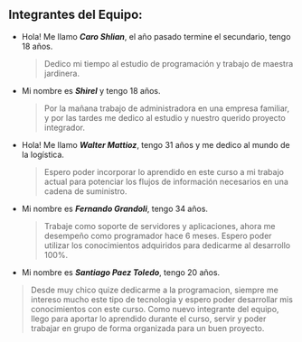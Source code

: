 ## Integrantes del Equipo:

+ Hola! Me llamo **_Caro Shlian_**, el año pasado termine el secundario, tengo 18 años.
	>  Dedico mi tiempo al estudio de programación y trabajo de maestra jardinera.

+ Mi nombre es **_Shirel_** y tengo 18 años.
	>Por la mañana trabajo de administradora en una empresa familiar, y por las tardes me dedico al estudio y nuestro querido proyecto integrador.

+ Hola! Me llamo **_Walter Mattioz_**, tengo 31 años y me dedico al mundo de la logística.
	>Espero poder incorporar lo aprendido en este curso a mi trabajo actual
	> para potenciar los flujos de información necesarios en una cadena de
	> suministro.

+ Mi nombre es **_Fernando Grandoli_**, tengo 34 años.
	> Trabaje como soporte de servidores y aplicaciones, ahora me desempeño como programador hace 6 meses. Espero poder utilizar los conocimientos adquiridos para dedicarme al desarrollo 100%.

+ Mi nombre es **_Santiago Paez Toledo_**, tengo 20 años.
> Desde muy chico quize dedicarme a la programacion, siempre me intereso mucho este tipo de tecnologia y espero poder desarrollar mis conocimientos con este curso.
> Como nuevo integrante del equipo, llego para aportar lo aprendido durante el curso, servir y poder trabajar en grupo de forma organizada para un buen proyecto.
